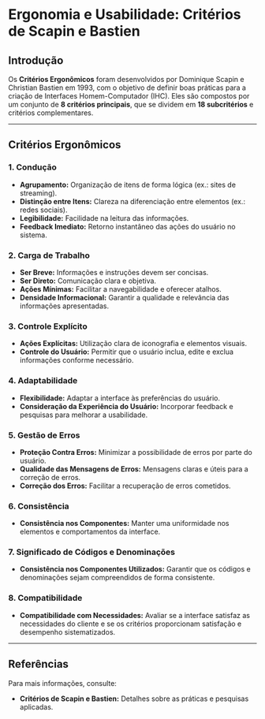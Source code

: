 # Ergonomia e Usabilidade: Critérios de Scapin e Bastien

## Introdução

Os **Critérios Ergonômicos** foram desenvolvidos por Dominique Scapin e Christian Bastien em 1993, com o objetivo de definir boas práticas para a criação de Interfaces Homem-Computador (IHC). Eles são compostos por um conjunto de **8 critérios principais**, que se dividem em **18 subcritérios** e critérios complementares.

---

## Critérios Ergonômicos

### 1. Condução

- **Agrupamento:**
  Organização de itens de forma lógica (ex.: sites de streaming).
- **Distinção entre Itens:**
  Clareza na diferenciação entre elementos (ex.: redes sociais).
- **Legibilidade:**
  Facilidade na leitura das informações.
- **Feedback Imediato:**
  Retorno instantâneo das ações do usuário no sistema.

### 2. Carga de Trabalho

- **Ser Breve:**
  Informações e instruções devem ser concisas.
- **Ser Direto:**
  Comunicação clara e objetiva.
- **Ações Mínimas:**
  Facilitar a navegabilidade e oferecer atalhos.
- **Densidade Informacional:**
  Garantir a qualidade e relevância das informações apresentadas.

### 3. Controle Explícito

- **Ações Explícitas:**
  Utilização clara de iconografia e elementos visuais.
- **Controle do Usuário:**
  Permitir que o usuário inclua, edite e exclua informações conforme necessário.

### 4. Adaptabilidade

- **Flexibilidade:**
  Adaptar a interface às preferências do usuário.
- **Consideração da Experiência do Usuário:**
  Incorporar feedback e pesquisas para melhorar a usabilidade.

### 5. Gestão de Erros

- **Proteção Contra Erros:**
  Minimizar a possibilidade de erros por parte do usuário.
- **Qualidade das Mensagens de Erros:**
  Mensagens claras e úteis para a correção de erros.
- **Correção dos Erros:**
  Facilitar a recuperação de erros cometidos.

### 6. Consistência

- **Consistência nos Componentes:**
  Manter uma uniformidade nos elementos e comportamentos da interface.

### 7. Significado de Códigos e Denominações

- **Consistência nos Componentes Utilizados:**
  Garantir que os códigos e denominações sejam compreendidos de forma consistente.

### 8. Compatibilidade

- **Compatibilidade com Necessidades:**
  Avaliar se a interface satisfaz as necessidades do cliente e se os critérios proporcionam satisfação e desempenho sistematizados.

---

## Referências

Para mais informações, consulte:

- **Critérios de Scapin e Bastien:** Detalhes sobre as práticas e pesquisas aplicadas.
